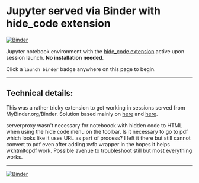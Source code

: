 # Jupyter served via Binder with hide_code extension

[![Binder](https://mybinder.org/badge_logo.svg)](https://beta.mybinder.org/v2/gh/fomightez/jupyter_hide_code/master?filepath=index.ipynb) 

Jupyter notebook environment with the [hide_code extension](https://github.com/kirbs-/hide_code) active upon session launch. **No installation needed**.

Click a `launch binder` badge anywhere on this page to begin.

-----

## Technical details:

This was a rather tricky extension to get working in sessions served from MyBinder.org/Binder. Solution based mainly on [here](https://stackoverflow.com/a/39169844/8508004) and [here](https://github.com/binder-examples/jupyter-extension/blob/1fecbd818ef84980ec1043e4b57edebf7053d1f9/postBuild).

serverproxy wasn't necessary for noteboook with hidden code to HTML when using the hide code menu on the toolbar. Is it necessary to go to pdf which looks like it uses URL as part of process? I left it there but still cannot convert to pdf even after adding xvfb wrapper in the hopes it helps wkhtmltopdf work. Possible avenue to troubleshoot still but most everything works.

-----

[![Binder](https://mybinder.org/badge_logo.svg)](https://beta.mybinder.org/v2/gh/fomightez/jupyter_hide_code/master?filepath=index.ipynb) 
